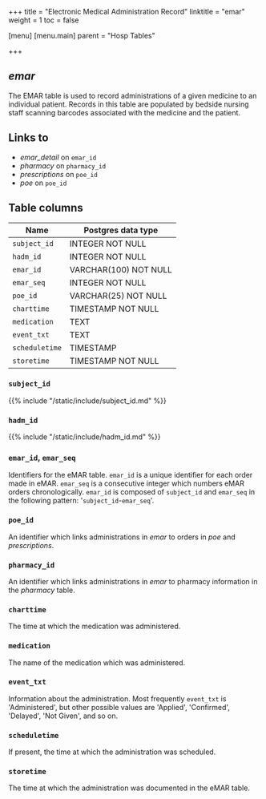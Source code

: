 +++
title = "Electronic Medical Administration Record"
linktitle = "emar"
weight = 1
toc = false

[menu]
  [menu.main]
    parent = "Hosp Tables"

+++

## *emar*

The EMAR table is used to record administrations of a given medicine to an individual patient.
Records in this table are populated by bedside nursing staff scanning barcodes associated with the medicine and the patient.

## Links to

* *emar_detail* on `emar_id`
* *pharmacy* on `pharmacy_id`
* *prescriptions* on `poe_id`
* *poe* on `poe_id`

<!--

# Important considerations

-->

## Table columns

Name | Postgres data type
---- | ----
`subject_id` | INTEGER NOT NULL
`hadm_id` | INTEGER NOT NULL
`emar_id` | VARCHAR(100) NOT NULL
`emar_seq` | INTEGER NOT NULL
`poe_id` | VARCHAR(25) NOT NULL
`charttime` | TIMESTAMP NOT NULL
`medication` | TEXT
`event_txt` | TEXT
`scheduletime` | TIMESTAMP
`storetime` | TIMESTAMP NOT NULL

### `subject_id`

{{% include "/static/include/subject_id.md" %}}

### `hadm_id`

{{% include "/static/include/hadm_id.md" %}}

### `emar_id`, `emar_seq`

Identifiers for the eMAR table. `emar_id` is a unique identifier for each order made in eMAR. `emar_seq` is a consecutive integer which numbers eMAR orders chronologically. `emar_id` is composed of `subject_id` and `emar_seq` in the following pattern: '`subject_id`-`emar_seq`'.

### `poe_id`

An identifier which links administrations in *emar* to orders in *poe* and *prescriptions*.

### `pharmacy_id`

An identifier which links administrations in *emar* to pharmacy information in the *pharmacy* table.

### `charttime`

The time at which the medication was administered.

### `medication`

The name of the medication which was administered.

### `event_txt`

Information about the administration. Most frequently `event_txt` is 'Administered', but other possible values are 'Applied', 'Confirmed', 'Delayed', 'Not Given', and so on.

### `scheduletime`

If present, the time at which the administration was scheduled.

### `storetime`

The time at which the administration was documented in the eMAR table.
